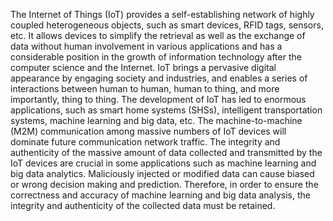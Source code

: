The Internet of Things (IoT) provides a self-establishing network of highly coupled heterogeneous objects, such as smart devices, RFID tags, sensors, etc. It allows devices to simplify the retrieval as well as the exchange of data without human involvement in various applications and has a considerable position in the growth of information technology after the computer science and the Internet. IoT brings a pervasive digital appearance by engaging society and industries, and enables a series of interactions between human to human, human to thing, and more importantly, thing to thing. The development of IoT has led to enormous applications, such as smart home systems (SHSs), intelligent transportation systems, machine learning and big data, etc. The machine-to-machine (M2M) communication among massive numbers of IoT devices will dominate future communication network traffic. The integrity and authenticity of the massive amount of data collected and transmitted by the IoT devices are crucial in some applications such as machine learning and big data analytics. Maliciously injected or modified data can cause biased or wrong decision making and prediction. Therefore, in order to ensure the correctness and accuracy of machine learning and big data analysis, the integrity and authenticity of the collected data must be retained. 
